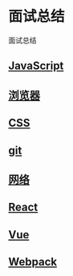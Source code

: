 # 面试总结
面试总结

## [JavaScript](./js/README.md)

## [浏览器](./browser/README.md)

## [CSS](./css/README.md)

## [git](./git/README.md)

## [网络](./network/README.md)

## [React](./react/README.md)

## [Vue](./vue/README.md)

## [Webpack](./webpack/README.md)